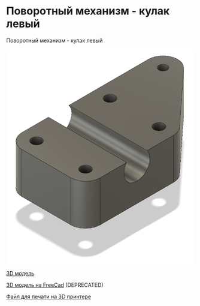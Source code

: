 # Поворотный механизм - кулак левый

Поворотный механизм - кулак левый

![Общий вид](52big.png)

[3D модель](52part.f3d)

[3D модель на FreeCad](52part.FCStd) (DEPRECATED)

[Файл для печати на 3D принтере](52part.stl)